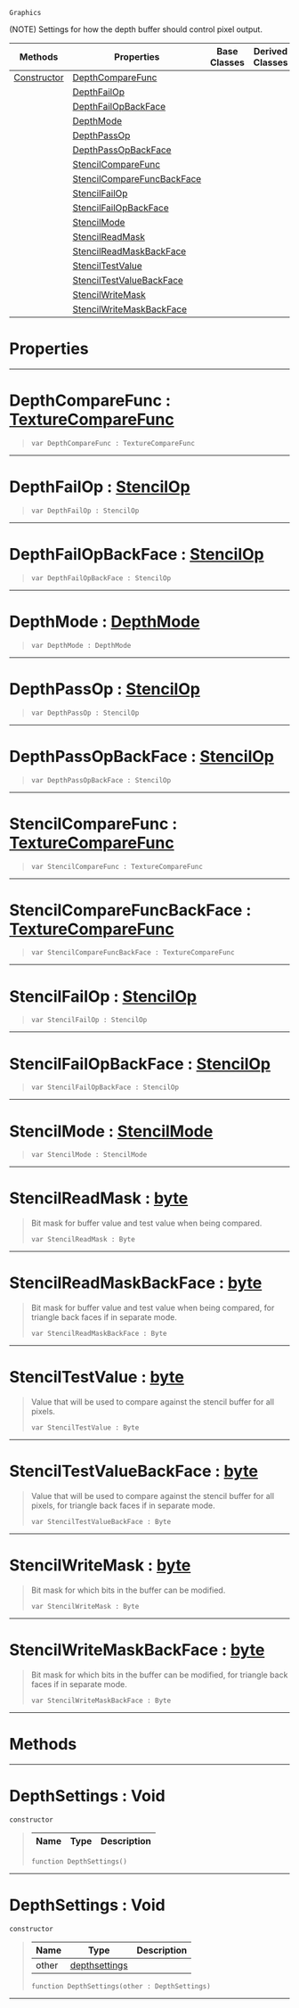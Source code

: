  `Graphics`

(NOTE) Settings for how the depth buffer should control pixel output.

|Methods|Properties|Base Classes|Derived Classes|
|---|---|---|---|
|[ Constructor](https://github.com/ZilchEngine/ZilchDocs/blob/master/code_reference/class_reference/depthsettings.markdown#depthsettings-void)|[ DepthCompareFunc](https://github.com/ZilchEngine/ZilchDocs/blob/master/code_reference/class_reference/depthsettings.markdown#depthcomparefunc-zilch-en)| | |
| |[ DepthFailOp](https://github.com/ZilchEngine/ZilchDocs/blob/master/code_reference/class_reference/depthsettings.markdown#depthfailop-zilch-engine)| | |
| |[ DepthFailOpBackFace](https://github.com/ZilchEngine/ZilchDocs/blob/master/code_reference/class_reference/depthsettings.markdown#depthfailopbackface-zero)| | |
| |[ DepthMode](https://github.com/ZilchEngine/ZilchDocs/blob/master/code_reference/class_reference/depthsettings.markdown#depthmode-zilch-engine-do)| | |
| |[ DepthPassOp](https://github.com/ZilchEngine/ZilchDocs/blob/master/code_reference/class_reference/depthsettings.markdown#depthpassop-zilch-engine)| | |
| |[ DepthPassOpBackFace](https://github.com/ZilchEngine/ZilchDocs/blob/master/code_reference/class_reference/depthsettings.markdown#depthpassopbackface-zero)| | |
| |[ StencilCompareFunc](https://github.com/ZilchEngine/ZilchDocs/blob/master/code_reference/class_reference/depthsettings.markdown#stencilcomparefunc-zero)| | |
| |[ StencilCompareFuncBackFace](https://github.com/ZilchEngine/ZilchDocs/blob/master/code_reference/class_reference/depthsettings.markdown#stencilcomparefuncbackfa)| | |
| |[ StencilFailOp](https://github.com/ZilchEngine/ZilchDocs/blob/master/code_reference/class_reference/depthsettings.markdown#stencilfailop-zilch-engin)| | |
| |[ StencilFailOpBackFace](https://github.com/ZilchEngine/ZilchDocs/blob/master/code_reference/class_reference/depthsettings.markdown#stencilfailopbackface-ze)| | |
| |[ StencilMode](https://github.com/ZilchEngine/ZilchDocs/blob/master/code_reference/class_reference/depthsettings.markdown#stencilmode-zilch-engine)| | |
| |[ StencilReadMask](https://github.com/ZilchEngine/ZilchDocs/blob/master/code_reference/class_reference/depthsettings.markdown#stencilreadmask-zilch-eng)| | |
| |[ StencilReadMaskBackFace](https://github.com/ZilchEngine/ZilchDocs/blob/master/code_reference/class_reference/depthsettings.markdown#stencilreadmaskbackface)| | |
| |[ StencilTestValue](https://github.com/ZilchEngine/ZilchDocs/blob/master/code_reference/class_reference/depthsettings.markdown#stenciltestvalue-zilch-en)| | |
| |[ StencilTestValueBackFace](https://github.com/ZilchEngine/ZilchDocs/blob/master/code_reference/class_reference/depthsettings.markdown#stenciltestvaluebackface)| | |
| |[ StencilWriteMask](https://github.com/ZilchEngine/ZilchDocs/blob/master/code_reference/class_reference/depthsettings.markdown#stencilwritemask-zilch-en)| | |
| |[ StencilWriteMaskBackFace](https://github.com/ZilchEngine/ZilchDocs/blob/master/code_reference/class_reference/depthsettings.markdown#stencilwritemaskbackface)| | |


 #  Properties


---  
 #  DepthCompareFunc : [TextureCompareFunc](https://github.com/ZilchEngine/ZilchDocs/blob/master/code_reference/enum_reference.markdown#texturecomparefunc)

> 
> ``` lang=cpp, name=Nada
> var DepthCompareFunc : TextureCompareFunc


---  
 #  DepthFailOp : [StencilOp](https://github.com/ZilchEngine/ZilchDocs/blob/master/code_reference/enum_reference.markdown#stencilop)

> 
> ``` lang=cpp, name=Nada
> var DepthFailOp : StencilOp


---  
 #  DepthFailOpBackFace : [StencilOp](https://github.com/ZilchEngine/ZilchDocs/blob/master/code_reference/enum_reference.markdown#stencilop)

> 
> ``` lang=cpp, name=Nada
> var DepthFailOpBackFace : StencilOp


---  
 #  DepthMode : [DepthMode](https://github.com/ZilchEngine/ZilchDocs/blob/master/code_reference/enum_reference.markdown#depthmode)

> 
> ``` lang=cpp, name=Nada
> var DepthMode : DepthMode


---  
 #  DepthPassOp : [StencilOp](https://github.com/ZilchEngine/ZilchDocs/blob/master/code_reference/enum_reference.markdown#stencilop)

> 
> ``` lang=cpp, name=Nada
> var DepthPassOp : StencilOp


---  
 #  DepthPassOpBackFace : [StencilOp](https://github.com/ZilchEngine/ZilchDocs/blob/master/code_reference/enum_reference.markdown#stencilop)

> 
> ``` lang=cpp, name=Nada
> var DepthPassOpBackFace : StencilOp


---  
 #  StencilCompareFunc : [TextureCompareFunc](https://github.com/ZilchEngine/ZilchDocs/blob/master/code_reference/enum_reference.markdown#texturecomparefunc)

> 
> ``` lang=cpp, name=Nada
> var StencilCompareFunc : TextureCompareFunc


---  
 #  StencilCompareFuncBackFace : [TextureCompareFunc](https://github.com/ZilchEngine/ZilchDocs/blob/master/code_reference/enum_reference.markdown#texturecomparefunc)

> 
> ``` lang=cpp, name=Nada
> var StencilCompareFuncBackFace : TextureCompareFunc


---  
 #  StencilFailOp : [StencilOp](https://github.com/ZilchEngine/ZilchDocs/blob/master/code_reference/enum_reference.markdown#stencilop)

> 
> ``` lang=cpp, name=Nada
> var StencilFailOp : StencilOp


---  
 #  StencilFailOpBackFace : [StencilOp](https://github.com/ZilchEngine/ZilchDocs/blob/master/code_reference/enum_reference.markdown#stencilop)

> 
> ``` lang=cpp, name=Nada
> var StencilFailOpBackFace : StencilOp


---  
 #  StencilMode : [StencilMode](https://github.com/ZilchEngine/ZilchDocs/blob/master/code_reference/enum_reference.markdown#stencilmode)

> 
> ``` lang=cpp, name=Nada
> var StencilMode : StencilMode


---  
 #  StencilReadMask : [byte](https://github.com/ZilchEngine/ZilchDocs/blob/master/code_reference/nada_base_types/byte.markdown)

> Bit mask for buffer value and test value when being compared.
> ``` lang=cpp, name=Nada
> var StencilReadMask : Byte


---  
 #  StencilReadMaskBackFace : [byte](https://github.com/ZilchEngine/ZilchDocs/blob/master/code_reference/nada_base_types/byte.markdown)

> Bit mask for buffer value and test value when being compared, for triangle back faces if in separate mode.
> ``` lang=cpp, name=Nada
> var StencilReadMaskBackFace : Byte


---  
 #  StencilTestValue : [byte](https://github.com/ZilchEngine/ZilchDocs/blob/master/code_reference/nada_base_types/byte.markdown)

> Value that will be used to compare against the stencil buffer for all pixels.
> ``` lang=cpp, name=Nada
> var StencilTestValue : Byte


---  
 #  StencilTestValueBackFace : [byte](https://github.com/ZilchEngine/ZilchDocs/blob/master/code_reference/nada_base_types/byte.markdown)

> Value that will be used to compare against the stencil buffer for all pixels, for triangle back faces if in separate mode.
> ``` lang=cpp, name=Nada
> var StencilTestValueBackFace : Byte


---  
 #  StencilWriteMask : [byte](https://github.com/ZilchEngine/ZilchDocs/blob/master/code_reference/nada_base_types/byte.markdown)

> Bit mask for which bits in the buffer can be modified.
> ``` lang=cpp, name=Nada
> var StencilWriteMask : Byte


---  
 #  StencilWriteMaskBackFace : [byte](https://github.com/ZilchEngine/ZilchDocs/blob/master/code_reference/nada_base_types/byte.markdown)

> Bit mask for which bits in the buffer can be modified, for triangle back faces if in separate mode.
> ``` lang=cpp, name=Nada
> var StencilWriteMaskBackFace : Byte


---  
 #  Methods


---  
 #  DepthSettings : Void

 `constructor`

> 
> |Name|Type|Description|
> |---|---|---|
> ``` lang=cpp, name=Nada
> function DepthSettings()
> ``` 


---  
 #  DepthSettings : Void

 `constructor`

> 
> |Name|Type|Description|
> |---|---|---|
> |other|[depthsettings](https://github.com/ZilchEngine/ZilchDocs/blob/master/code_reference/class_reference/depthsettings.markdown)| |
> ``` lang=cpp, name=Nada
> function DepthSettings(other : DepthSettings)
> ``` 


---  
 

 